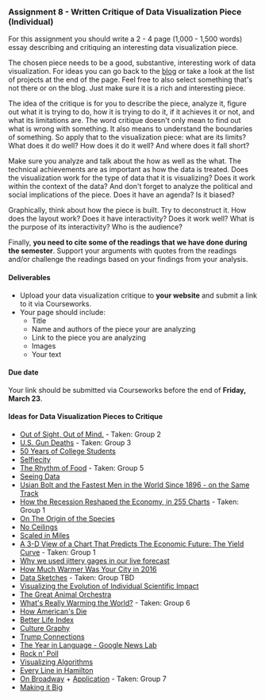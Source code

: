 ### Assignment 8 - Written Critique of Data Visualization Piece (Individual)
For this assignment you should write a 2 - 4 page (1,000 - 1,500 words) essay describing and critiquing an interesting data visualization piece.

The chosen piece needs to be a good, substantive, interesting work of data visualization. For ideas you can go back to the [blog](https://dataviz2018spring.tumblr.com/) or take a look at the list of projects at the end of the page. Feel free to also select something that's not there or on the blog. Just make sure it is a rich and interesting piece.

The idea of the critique is for you to describe the piece, analyze it, figure out what it is trying to do, how it is trying to do it, if it achieves it or not, and what its limitations are. The word critique doesn't only mean to find out what is wrong with something. It also means to understand the boundaries of something. So apply that to the visualization piece: what are its limits? What does it do well? How does it do it well? And where does it fall short?

Make sure you analyze and talk about the how as well as the what. The technical achievements are as important as how the data is treated. Does the visualization work for the type of data that it is visualizing? Does it work within the context of the data? And don't forget to analyze the political and social implications of the piece. Does it have an agenda? Is it biased?

Graphically, think about how the piece is built. Try to deconstruct it. How does the layout work? Does it have interactivity? Does it work well? What is the purpose of its interactivity? Who is the audience?

Finally, **you need to cite some of the readings that we have done during the semester**. Support your arguments with quotes from the readings and/or challenge the readings based on your findings from your analysis.

#### Deliverables
* Upload your data visualization critique to **your website** and submit a link to it via Courseworks.
* Your page should include:
  * Title
  * Name and authors of the piece your are analyzing
  * Link to the piece you are analyzing
  * Images
  * Your text

#### Due date
Your link should be submitted via Courseworks before the end of **Friday, March 23**.

#### Ideas for Data Visualization Pieces to Critique
* [Out of Sight, Out of Mind.](http://drones.pitchinteractive.com/) - Taken: Group 2
* [U.S. Gun Deaths](http://guns.periscopic.com/?year=2013) - Taken: Group 3
* [50 Years of College Students](http://www.chronicle.com/interactives/50-years-of-students?cid=gs&utm_source=gs&utm_medium=en&elqTrackId=f3ec8d1de53c48f3a2b5b57c2673af95&elq=bce88f43545745e2b76be075d5f531a2&elqaid=11913&elqat=1&elqCampaignId=4784)
* [Selfiecity](http://selfiecity.net/#)
* [The Rhythm of Food](http://rhythm-of-food.net/) - Taken: Group 5
* [Seeing Data](http://seeingdata.cleverfranke.com/)
* [Usian Bolt and the Fastest Men in the World Since 1896 - on the Same Track](https://www.nytimes.com/interactive/2016/08/15/sports/olympics/usain-bolt-and-120-years-of-sprinting-history.html)
* [How the Recession Reshaped the Economy, in 255 Charts](https://www.nytimes.com/interactive/2014/06/05/upshot/how-the-recession-reshaped-the-economy-in-255-charts.html) - Taken: Group 1
* [On The Origin of the Species](https://fathom.info/traces/)
* [No Ceilings](http://www.noceilings.org/)
* [Scaled in Miles](https://fathom.info/miles-web/)
* [A 3-D View of a Chart That Predicts The Economic Future: The Yield Curve](https://www.nytimes.com/interactive/2015/03/19/upshot/3d-yield-curve-economic-growth.html) - Taken: Group 1
* [Why we used jittery gages in our live forecast](http://vis4.net/blog/posts/jittery-gauges-election-forecast/)
* [How Much Warmer Was Your City in 2016](https://www.nytimes.com/interactive/2017/01/18/world/how-much-warmer-was-your-city-in-2016.html)
* [Data Sketches](http://www.datasketch.es/) - Taken: Group TBD
* [Visualizing the Evolution of Individual Scientific Impact](http://barabasilab.com/scienceofsuccess/)
* [The Great Animal Orchestra](http://www.legrandorchestredesanimaux.com/en)
* [What's Really Warming the World?](https://www.bloomberg.com/graphics/2015-whats-warming-the-world/) - Taken: Group 6
* [How American's Die](https://www.bloomberg.com/graphics/dataview/how-americans-die/)
* [Better Life Index](http://www.oecdbetterlifeindex.org/#/11111111111)
* [Culture Graphy](http://www.culturegraphy.com/)
* [Trump Connections](http://trump.kimalbrecht.com/network/)
* [The Year in Language - Google News Lab](https://googletrends.github.io/year-in-language/)
* [Rock n' Poll](http://rocknpoll.graphics/)
* [Visualizing Algorithms](https://bost.ocks.org/mike/algorithms/)
* [Every Line in Hamilton](http://polygraph.cool/hamilton/)
* [On Broadway](http://on-broadway.nyc/) + [Application](http://on-broadway.nyc/app/#) - Taken: Group 7
* [Making it Big](https://pudding.cool/2017/01/making-it-big/)
